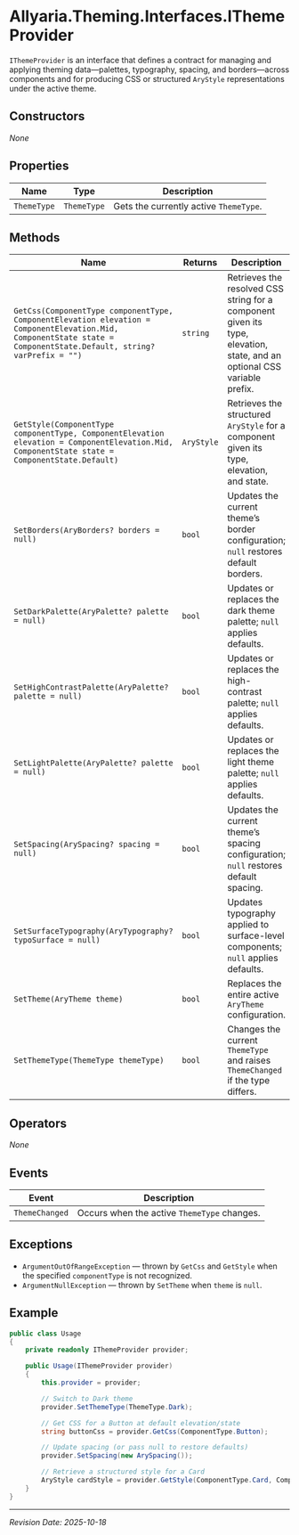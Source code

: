 ﻿# Allyaria.Theming.Interfaces.IThemeProvider

`IThemeProvider` is an interface that defines a contract for managing and applying theming data—palettes, typography,
spacing, and borders—across components and for producing CSS or structured `AryStyle` representations under the active
theme.

## Constructors

*None*

## Properties

| Name        | Type        | Description                            |
|-------------|-------------|----------------------------------------|
| `ThemeType` | `ThemeType` | Gets the currently active `ThemeType`. |

## Methods

| Name                                                                                                                                                                | Returns    | Description                                                                                                              |
|---------------------------------------------------------------------------------------------------------------------------------------------------------------------|------------|--------------------------------------------------------------------------------------------------------------------------|
| `GetCss(ComponentType componentType, ComponentElevation elevation = ComponentElevation.Mid, ComponentState state = ComponentState.Default, string? varPrefix = "")` | `string`   | Retrieves the resolved CSS string for a component given its type, elevation, state, and an optional CSS variable prefix. |
| `GetStyle(ComponentType componentType, ComponentElevation elevation = ComponentElevation.Mid, ComponentState state = ComponentState.Default)`                       | `AryStyle` | Retrieves the structured `AryStyle` for a component given its type, elevation, and state.                                |
| `SetBorders(AryBorders? borders = null)`                                                                                                                            | `bool`     | Updates the current theme’s border configuration; `null` restores default borders.                                       |
| `SetDarkPalette(AryPalette? palette = null)`                                                                                                                        | `bool`     | Updates or replaces the dark theme palette; `null` applies defaults.                                                     |
| `SetHighContrastPalette(AryPalette? palette = null)`                                                                                                                | `bool`     | Updates or replaces the high-contrast palette; `null` applies defaults.                                                  |
| `SetLightPalette(AryPalette? palette = null)`                                                                                                                       | `bool`     | Updates or replaces the light theme palette; `null` applies defaults.                                                    |
| `SetSpacing(ArySpacing? spacing = null)`                                                                                                                            | `bool`     | Updates the current theme’s spacing configuration; `null` restores default spacing.                                      |
| `SetSurfaceTypography(AryTypography? typoSurface = null)`                                                                                                           | `bool`     | Updates typography applied to surface-level components; `null` applies defaults.                                         |
| `SetTheme(AryTheme theme)`                                                                                                                                          | `bool`     | Replaces the entire active `AryTheme` configuration.                                                                     |
| `SetThemeType(ThemeType themeType)`                                                                                                                                 | `bool`     | Changes the current `ThemeType` and raises `ThemeChanged` if the type differs.                                           |

## Operators

*None*

## Events

| Event          | Description                                 |
|----------------|---------------------------------------------|
| `ThemeChanged` | Occurs when the active `ThemeType` changes. |

## Exceptions

* `ArgumentOutOfRangeException` — thrown by `GetCss` and `GetStyle` when the specified `componentType` is not
  recognized.
* `ArgumentNullException` — thrown by `SetTheme` when `theme` is `null`.

## Example

```csharp
public class Usage
{
    private readonly IThemeProvider provider;

    public Usage(IThemeProvider provider)
    {
        this.provider = provider;

        // Switch to Dark theme
        provider.SetThemeType(ThemeType.Dark);

        // Get CSS for a Button at default elevation/state
        string buttonCss = provider.GetCss(ComponentType.Button);

        // Update spacing (or pass null to restore defaults)
        provider.SetSpacing(new ArySpacing());

        // Retrieve a structured style for a Card
        AryStyle cardStyle = provider.GetStyle(ComponentType.Card, ComponentElevation.Mid, ComponentState.Default);
    }
}
```

---

*Revision Date: 2025-10-18*
